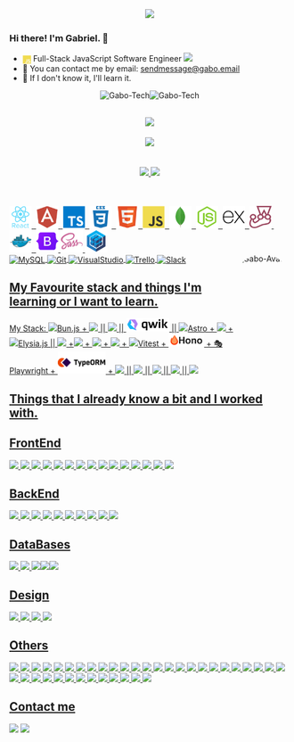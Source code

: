 <div id="header" align="center">
  <img src="https://media.giphy.com/media/RN8FdaB6T1bkkI5n4I/giphy.gif" width="100"/>
</div>


### Hi there! I'm Gabriel. 👋

- <img align="center" alt="Rafa-Js" height="15" width="15" src="https://raw.githubusercontent.com/devicons/devicon/master/icons/javascript/javascript-plain.svg"> Full-Stack JavaScript Software Engineer <img src="https://media.giphy.com/media/WUlplcMpOCEmTGBtBW/giphy.gif" width="30">
- 📩 You can contact me by email: sendmessage@gabo.email
- 🤗 If I don't know it, I'll learn it. 
<p align="center"> <img src="https://badges.pufler.dev/repos/Gabo-Tech" alt="Gabo-Tech" /><img src="https://komarev.com/ghpvc/?username=Gabo-Tech " alt="Gabo-Tech" /> </p>

<div align="center">
  <a href="https://github.com/Gabo-Tech"></a><br>
  <img height="165em" src="https://github-readme-stats.vercel.app/api?username=Gabo-Tech&show_icons=true&bg_color=DEG,000000,17b900&border_radius=20&title_color=ffffff&text_color=ffffff&icon_color=249f89&include_all_commits=true&count_private=true"/><br><br>
  <img height="226em" src="https://github-readme-stats.vercel.app/api/top-langs/?username=Gabo-Tech&layout=compact&langs_count=8&bg_color=DEG,000000,17b900&border_radius=20&title_color=ffffff&text_color=ffffff&icon_color=249f89"/>
</div><br><br>
  <div align="center">
  <a href="https://github.com/Gabo-Tech">
  <img height="300em"  src="https://wakatime.com/share/@3820edef-161f-4e1e-ae66-f24e2cd7d16a/2f236fa0-40d5-4f7e-9be0-e6ea43eff3dd.svg"/>
  <img height="300em" src="https://wakatime.com/share/@3820edef-161f-4e1e-ae66-f24e2cd7d16a/7c4a24e6-a376-41bd-8c0d-647dc96041f4.svg"/>
</div><br><br>

</div>
<div style="display: inline_block"><br>
 <img src="https://github.com/devicons/devicon/blob/master/icons/react/react-original-wordmark.svg" title="React" alt="React" width="40" height="40"/>&nbsp;  
   <img src="https://github.com/devicons/devicon/blob/master/icons/angularjs/angularjs-plain.svg" title="Angular" alt="Angular" width="40" height="40"/>&nbsp;
     <img src="https://github.com/devicons/devicon/blob/master/icons/typescript/typescript-plain.svg" title="Angular" alt="Angular" width="40" height="40"/>&nbsp;
  <img src="https://github.com/devicons/devicon/blob/master/icons/css3/css3-plain-wordmark.svg"  title="CSS3" alt="CSS" width="40" height="40"/>&nbsp;
  <img src="https://github.com/devicons/devicon/blob/master/icons/html5/html5-original.svg" title="HTML5" alt="HTML" width="40" height="40"/>&nbsp;
  <img src="https://github.com/devicons/devicon/blob/master/icons/javascript/javascript-original.svg" title="JavaScript" alt="JavaScript" width="40" height="40"/>&nbsp;
  <img src="https://github.com/devicons/devicon/blob/master/icons/mongodb/mongodb-original.svg" title="MongoDB" alt="MongoDB" width="40" height="40"/>&nbsp;
  <img src="https://github.com/devicons/devicon/blob/master/icons/nodejs/nodejs-original.svg" title="NodeJS" alt="NodeJS" width="40" height="40"/>&nbsp;
  <img src="https://github.com/devicons/devicon/blob/master/icons/express/express-original.svg" title="Express" alt="Express" width="40" height="40"/>&nbsp;
  <img src="https://github.com/devicons/devicon/blob/master/icons/jest/jest-plain.svg" title="Jest" alt="Jest" width="40" height="40"/>&nbsp;
  <img src="https://github.com/devicons/devicon/blob/master/icons/docker/docker-original.svg" title="Docker" alt="Docker" width="40" height="40"/>&nbsp;
  <img src="https://github.com/devicons/devicon/blob/master/icons/bootstrap/bootstrap-original.svg" title="Bootstrap" **alt="Bootstrap" width="40" height="40"/>
  <img src="https://github.com/devicons/devicon/blob/master/icons/sass/sass-original.svg" title="Sass" **alt="Sass" width="40" height="40"/>
  <img src="https://github.com/devicons/devicon/blob/master/icons/sequelize/sequelize-original.svg" title="Sequelize" **alt="Sequelize" width="40" height="40"/>
  
  <br/>
  
  <img align="center" alt="MySQL" height="40" width="50" src="https://pngimg.com/uploads/mysql/mysql_PNG24.png">
  <img align="center" alt="Git" height="40" width="40" src="https://cdn.jsdelivr.net/gh/devicons/devicon/icons/git/git-original.svg">
  <img align="center" alt="VisualStudio" height="40" width="40" src="https://user-images.githubusercontent.com/674621/71187801-14e60a80-2280-11ea-94c9-e56576f76baf.png">
  <img align="center" alt="Trello" height="40" width="40" src="https://cdn.jsdelivr.net/gh/devicons/devicon/icons/trello/trello-plain.svg">
  <img align="center" alt="Slack" height="40" width="40" src="https://cdn.jsdelivr.net/gh/devicons/devicon/icons/slack/slack-original.svg">
  <img align="right" alt="Gabo-Avatar" height="150" style="border-radius:60px;" src='https://avataaars.io/?avatarStyle=Transparent&topType=ShortHairShortWaved&accessoriesType=Blank&hairColor=Blonde&clotheType=Hoodie&clotheColor=Gray&eyeType=Default&eyebrowType=RaisedExcitedNatural&mouthType=Twinkle&skinColor=Light'
/>
</div>
<h2>My Favourite stack and things I'm learning or I want to learn.</h2>
<div>
My Stack: <img height="24px" src="https://user-images.githubusercontent.com/709451/182802334-d9c42afe-f35d-4a7b-86ea-9985f73f20c3.png">Bun.js    +    <img height="24px" src="https://img.shields.io/badge/SolidJS-2c4f7c?style=for-the-badge&logo=solid&logoColor=c8c9cb">    ||    <img height="24px" src="https://solito.dev/img/solito.svg">    ||    <img height="24px" src="https://raw.githubusercontent.com/BuilderIO/qwik/main/.github/assets/qwik-logo.svg">     ||    <img height="24px" src="https://github.com/withastro/astro/blob/main/assets/social/avatar.png?raw=true">Astro    +    <img height="24px" src="https://crawlee.dev/img/crawlee-dark.svg">     +    <img height="24px" src="https://elysiajs.com/assets/elysia.svg">Elysia.js    ||    <img height="24px" src="https://drogon.org/images/drogon-concise-white.png">    +<img height="24px" src="https://img.shields.io/badge/tauri-%2324C8DB.svg?style=for-the-badge&logo=tauri&logoColor=%23FFFFFF">    +    <img height="24px" src="https://user-images.githubusercontent.com/236501/105104854-e5e42e80-5a67-11eb-8cb8-46fccb079062.png">    +    <img height="24px" src="https://img.shields.io/badge/vite-%23646CFF.svg?style=for-the-badge&logo=vite&logoColor=white">    +    <img height="24px" src="https://user-images.githubusercontent.com/11247099/145112184-a9ff6727-661c-439d-9ada-963124a281f7.png">Vitest    +    <img height="24px" src="https://raw.githubusercontent.com/honojs/hono/main/docs/images/hono-title.png">    +    🎭 Playwright    +    <img height="40px" src="https://github.com/typeorm/typeorm/raw/master/resources/logo_big.png">    +    <img height="24px" src="https://img.shields.io/badge/cassandra-%231287B1.svg?style=for-the-badge&logo=apache-cassandra&logoColor=white">    ||    <img height="24px" src="https://img.shields.io/badge/MariaDB-003545?style=for-the-badge&logo=mariadb&logoColor=white">    ||    <img height="24px" src="https://img.shields.io/badge/MongoDB-%234ea94b.svg?style=for-the-badge&logo=mongodb&logoColor=white">    ||     <img height="24px" src="https://img.shields.io/badge/SurrealDB-FF00A0?style=for-the-badge&logo=surrealdb&logoColor=white"> ||     <img height="24px" src="https://supabase.com/_next/image?url=%2F_next%2Fstatic%2Fmedia%2Fsupabase-logo-wordmark--dark.53d797e9.png&w=128&q=75">
</div>
<h2>Things that I already know a bit and I worked with.</h2>
<h2>FrontEnd</h2>
<div>
  <img height="24px" src="https://img.shields.io/badge/html5-%23E34F26.svg?style=for-the-badge&logo=html5&logoColor=white">
  <img height="24px" src="https://img.shields.io/badge/css3-%231572B6.svg?style=for-the-badge&logo=css3&logoColor=white">
  <img height="24px" src="https://img.shields.io/badge/bootstrap-%23563D7C.svg?style=for-the-badge&logo=bootstrap&logoColor=white">
   <img height="24px" src="https://img.shields.io/badge/-AntDesign-%230170FE?style=for-the-badge&logo=ant-design&logoColor=white">
  <img height="24px" src="https://img.shields.io/badge/tailwindcss-%2338B2AC.svg?style=for-the-badge&logo=tailwind-css&logoColor=white">
    <img height="24px" src="https://img.shields.io/badge/jquery-%230769AD.svg?style=for-the-badge&logo=jquery&logoColor=white">
  <img height="24px" src="https://img.shields.io/badge/react-%2320232a.svg?style=for-the-badge&logo=react&logoColor=%2361DAFB">
    <img height="24px" src="https://img.shields.io/badge/react_native-%2320232a.svg?style=for-the-badge&logo=react&logoColor=%2361DAFB">
    <img height="24px" src="https://img.shields.io/badge/React_Router-CA4245?style=for-the-badge&logo=react-router&logoColor=white">
    <img height="24px" src="https://img.shields.io/badge/redux-%23593d88.svg?style=for-the-badge&logo=redux&logoColor=white">
  <img height="24px" src="https://img.shields.io/badge/chart.js-F5788D.svg?style=for-the-badge&logo=chart.js&logoColor=white">
  <img height="24px" src="https://img.shields.io/badge/SASS-hotpink.svg?style=for-the-badge&logo=SASS&logoColor=white">
    <img height="24px" src="https://img.shields.io/badge/MUI-%230081CB.svg?style=for-the-badge&logo=mui&logoColor=white">
     <img height="24px" src="https://img.shields.io/badge/markdown-%23000000.svg?style=for-the-badge&logo=markdown&logoColor=white)">
 <img height="24px" src="https://img.shields.io/badge/angular-%23DD0031.svg?style=for-the-badge&logo=angular&logoColor=white">
</div>

<h2>BackEnd</h2>
<div>
  <img height="24px" src="https://img.shields.io/badge/node.js-6DA55F?style=for-the-badge&logo=node.js&logoColor=white">
  <img height="24px" src="https://img.shields.io/badge/express.js-%23404d59.svg?style=for-the-badge&logo=express&logoColor=%2361DAFB">
    <img height="24px" src="https://img.shields.io/badge/Next-black?style=for-the-badge&logo=next.js&logoColor=white">
  <img height="24px" src="https://img.shields.io/badge/Sequelize-52B0E7?style=for-the-badge&logo=Sequelize&logoColor=white">
  <img height="24px" src="https://img.shields.io/badge/JWT-black?style=for-the-badge&logo=JSON%20web%20tokens">
  <img height="24px" src="https://img.shields.io/badge/-jest-%23C21325?style=for-the-badge&logo=jest&logoColor=white">
  <img height="24px" src="https://img.shields.io/badge/Postman-FF6C37?style=for-the-badge&logo=postman&logoColor=white">
    <img height="24px" src="https://img.shields.io/badge/Insomnia-black?style=for-the-badge&logo=insomnia&logoColor=5849BE">
    <img height="24px" src="https://img.shields.io/badge/-Swagger-%23Clojure?style=for-the-badge&logo=swagger&logoColor=white">
    <img height="24px" src="https://img.shields.io/badge/nginx-%23009639.svg?style=for-the-badge&logo=nginx&logoColor=white">
</div>

<h2>DataBases</h2>
<div>
    <img height="24px" src="https://img.shields.io/badge/firebase-%23039BE5.svg?style=for-the-badge&logo=firebase"> <img height="24px" src="https://img.shields.io/badge/MongoDB-%234ea94b.svg?style=for-the-badge&logo=mongodb&logoColor=white">  <img height="24px" src="https://img.shields.io/badge/mysql-%2300f.svg?style=for-the-badge&logo=mysql&logoColor=white"><img height="24px" src="https://img.shields.io/badge/postgres-%2300f.svg?style=for-the-badge&logo=postgresql&logoColor=white"><img height="24px" src="https://img.shields.io/badge/sqlite-%2307405e.svg?style=for-the-badge&logo=sqlite&logoColor=white">
  </div>
<h2>Design</h2>
<div>
  <img height="24px" src="https://img.shields.io/badge/Canva-%2300C4CC.svg?style=for-the-badge&logo=Canva&logoColor=white">  <img height="24px" src="https://img.shields.io/badge/figma-%23F24E1E.svg?style=for-the-badge&logo=figma&logoColor=white">  <img height="24px" src="https://img.shields.io/badge/Gimp-657D8B?style=for-the-badge&logo=gimp&logoColor=FFFFFF">  <img height="24px" src="https://img.shields.io/badge/Inkscape-e0e0e0?style=for-the-badge&logo=inkscape&logoColor=080A13">
</div>
<h2>Others</h2>
<div>
  <img height="24px" src="https://img.shields.io/badge/-mocha-%238D6748?style=for-the-badge&logo=mocha&logoColor=white">
    <img height="24px" src="https://img.shields.io/badge/-cypress-%23E5E5E5?style=for-the-badge&logo=cypress&logoColor=058a5">
  <img height="24px" src="https://img.shields.io/badge/NPM-%23000000.svg?style=for-the-badge&logo=npm&logoColor=white">
    <img height="24px" src="https://img.shields.io/badge/yarn-%232C8EBB.svg?style=for-the-badge&logo=yarn&logoColor=white">
    <img height="24px" src="https://img.shields.io/badge/javascript-%23323330.svg?style=for-the-badge&logo=javascript&logoColor=%23F7DF1E">
    <img height="24px" src="https://img.shields.io/badge/TypeScript-%230081CB.svg?style=for-the-badge&logo=typescript&logoColor=white">
    <img height="24px" src="https://img.shields.io/badge/vite-%23646CFF.svg?style=for-the-badge&logo=vite&logoColor=white">
   <img height="24px" src="https://img.shields.io/badge/webpack-%238DD6F9.svg?style=for-the-badge&logo=webpack&logoColor=black">
    <img height="24px" src="https://img.shields.io/badge/heroku-%23430098.svg?style=for-the-badge&logo=heroku&logoColor=white">
  <img height="24px" src="https://img.shields.io/badge/AWS-%23FF9900.svg?style=for-the-badge&logo=amazon-aws&logoColor=white">
    <img height="24px" src="https://img.shields.io/badge/DigitalOcean-%230167ff.svg?style=for-the-badge&logo=digitalOcean&logoColor=white">
      <img height="24px" src="https://img.shields.io/badge/Codeberg-2185D0?style=for-the-badge&logo=Codeberg&logoColor=white">
    <img height="24px" src="https://img.shields.io/badge/vercel-%23000000.svg?style=for-the-badge&logo=vercel&logoColor=white">
      <img height="24px" src="https://img.shields.io/badge/netlify-%23000000.svg?style=for-the-badge&logo=netlify&logoColor=#00C7B7">
  <img height="24px" src="https://img.shields.io/badge/expo-1C1E24?style=for-the-badge&logo=expo&logoColor=#D04A37">
  <img height="24px" src="https://img.shields.io/badge/Atom-%2366595C.svg?style=for-the-badge&logo=atom&logoColor=white">
    <img height="24px" src="https://img.shields.io/badge/CodePen-white?style=for-the-badge&logo=codepen&logoColor=black">
    <img height="24px" src="https://img.shields.io/badge/Codesandbox-040404?style=for-the-badge&logo=codesandbox&logoColor=DBDBDB">
    <img height="24px" src="https://img.shields.io/badge/sublime_text-%23575757.svg?style=for-the-badge&logo=sublime-text&logoColor=important">
   <img height="24px" src="https://img.shields.io/badge/Visual%20Studio%20Code-0078d7.svg?style=for-the-badge&logo=visual-studio-code&logoColor=white">
   <img height="24px" src="https://img.shields.io/badge/ESLint-4B3263?style=for-the-badge&logo=eslint&logoColor=white">
    <img height="24px" src="https://img.shields.io/badge/-RaspberryPi-C51A4A?style=for-the-badge&logo=Raspberry-Pi">
   <img height="24px" src="https://img.shields.io/badge/pihole-%2396060C.svg?style=for-the-badge&logo=pi-hole&logoColor=white">
  <img height="24px" src="https://img.shields.io/badge/git-%23F05033.svg?style=for-the-badge&logo=git&logoColor=white">
  <img height="24px" src="https://img.shields.io/badge/Linux-FCC624?style=for-the-badge&logo=linux&logoColor=black">
  <img height="24px" src="https://img.shields.io/badge/Windows-0078D6?style=for-the-badge&logo=windows&logoColor=white">
  <img height="24px" src="https://img.shields.io/badge/Trello-%23026AA7.svg?style=for-the-badge&logo=Trello&logoColor=white">
    <img height="24px" src="https://img.shields.io/badge/Airtable-18BFFF?style=for-the-badge&logo=Airtable&logoColor=white">
<img height="24px" src="https://img.shields.io/badge/jira-%230A0FFF.svg?style=for-the-badge&logo=jira&logoColor=white">
    <img height="24px" src="https://img.shields.io/badge/tor-%237E4798.svg?style=for-the-badge&logo=tor-project&logoColor=white">
   <img height="24px" src="https://img.shields.io/badge/dependabot-025E8C?style=for-the-badge&logo=dependabot&logoColor=white">
     <img height="24px" src="https://img.shields.io/badge/github%20actions-%232671E5.svg?style=for-the-badge&logo=githubactions&logoColor=white">
  <img height="24px" src="https://img.shields.io/badge/OpenWRT-00B5E2?style=for-the-badge&logo=OpenWrt&logoColor=white">
    <img height="24px" src="https://img.shields.io/badge/Pop!_OS-48B9C7?style=for-the-badge&logo=Pop!_OS&logoColor=white">
      <img height="24px" src="https://img.shields.io/badge/Tails%20-56347C?&style=for-the-badge&logo=tails&logoColor=white">
  <img height="24px" src="https://img.shields.io/badge/Kali-268BEE?style=for-the-badge&logo=kalilinux&logoColor=white">
    <img height="24px" src="https://img.shields.io/badge/Arch%20Linux-1793D1?logo=arch-linux&logoColor=fff&style=for-the-badge">
    <img height="24px" src="https://img.shields.io/badge/bitwarden-%23175DDC.svg?style=for-the-badge&logo=bitwarden&logoColor=white">

</div>
                       
<h2>Contact me</h2>

  <a href = "mailto:sendmessage@gabo.email"><img src="https://img.shields.io/badge/-Gmail-%23333?style=for-the-badge&logo=gmail&logoColor=white" target="_blank"></a>
    <a href="https://www.linkedin.com/in/gabowebdeveloper/" target="_blank"><img src="https://img.shields.io/badge/-LinkedIn-%230077B5?style=for-the-badge&logo=linkedin&logoColor=white" target="_blank"></a> 
